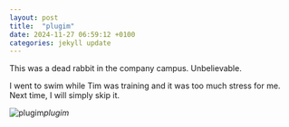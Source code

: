 ```yaml
---
layout: post
title:  "plugim"
date: 2024-11-27 06:59:12 +0100
categories: jekyll update
---
```


This was a dead rabbit in the company campus. Unbelievable.   

I went to swim while Tim was training and it was too much stress for me. Next time, I will simply skip it.   




![plugim](https://lh3.googleusercontent.com/pw/AP1GczOt4e9rTC91oaxZIQXfHtXt-3KQSk_KVH7RFGbo4wUN_H7wAP4h6QOMlu_mpqkdHVrT61dTI8swYhbwGH4ZPTeOz_dmFChJaY3Hcd5JaW6nM43g1So=w0)*plugim*&nbsp;



[jekyll-docs]: https://jekyllrb.com/docs/home
[jekyll-gh]:   https://github.com/jekyll/jekyll
[jekyll-talk]: https://talk.jekyllrb.com/
